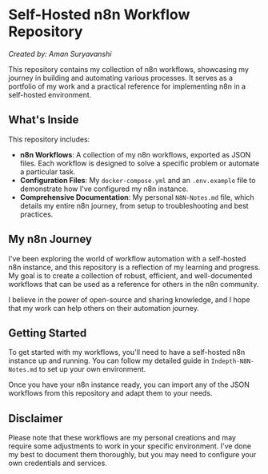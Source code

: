 # Self-Hosted n8n Workflow Repository

*Created by: Aman Suryavanshi*

This repository contains my collection of n8n workflows, showcasing my journey in building and automating various processes. It serves as a portfolio of my work and a practical reference for implementing n8n in a self-hosted environment.

## What's Inside

This repository includes:

*   **n8n Workflows**: A collection of my n8n workflows, exported as JSON files. Each workflow is designed to solve a specific problem or automate a particular task.
*   **Configuration Files**: My `docker-compose.yml` and an `.env.example` file to demonstrate how I've configured my n8n instance.
*   **Comprehensive Documentation**: My personal `N8N-Notes.md` file, which details my entire n8n journey, from setup to troubleshooting and best practices.

## My n8n Journey

I've been exploring the world of workflow automation with a self-hosted n8n instance, and this repository is a reflection of my learning and progress. My goal is to create a collection of robust, efficient, and well-documented workflows that can be used as a reference for others in the n8n community.

I believe in the power of open-source and sharing knowledge, and I hope that my work can help others on their automation journey.

## Getting Started

To get started with my workflows, you'll need to have a self-hosted n8n instance up and running. You can follow my detailed guide in `Indepth-N8N-Notes.md` to set up your own environment.

Once you have your n8n instance ready, you can import any of the JSON workflows from this repository and adapt them to your needs.

## Disclaimer

Please note that these workflows are my personal creations and may require some adjustments to work in your specific environment. I've done my best to document them thoroughly, but you may need to configure your own credentials and services.
